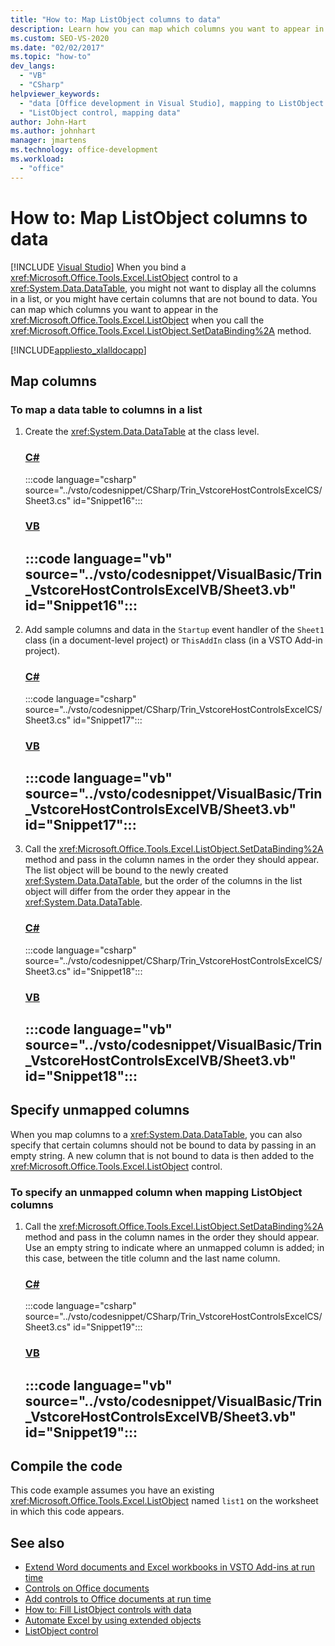 ```yaml
---
title: "How to: Map ListObject columns to data"
description: Learn how you can map which columns you want to appear in the ListObject when you call the SetDataBinding method.
ms.custom: SEO-VS-2020
ms.date: "02/02/2017"
ms.topic: "how-to"
dev_langs:
  - "VB"
  - "CSharp"
helpviewer_keywords:
  - "data [Office development in Visual Studio], mapping to ListObject column"
  - "ListObject control, mapping data"
author: John-Hart
ms.author: johnhart
manager: jmartens
ms.technology: office-development
ms.workload:
  - "office"
---
```

# How to: Map ListObject columns to data

 [!INCLUDE [Visual Studio](~/includes/applies-to-version/vs-windows-only.md)]
  When you bind a <xref:Microsoft.Office.Tools.Excel.ListObject> control to a <xref:System.Data.DataTable>, you might not want to display all the columns in a list, or you might have certain columns that are not bound to data. You can map which columns you want to appear in the <xref:Microsoft.Office.Tools.Excel.ListObject> when you call the <xref:Microsoft.Office.Tools.Excel.ListObject.SetDataBinding%2A> method.

 [!INCLUDE[appliesto_xlalldocapp](../vsto/includes/appliesto-xlalldocapp-md.md)]

## Map columns

### To map a data table to columns in a list

1. Create the <xref:System.Data.DataTable> at the class level.

     ### [C#](#tab/csharp)
     :::code language="csharp" source="../vsto/codesnippet/CSharp/Trin_VstcoreHostControlsExcelCS/Sheet3.cs" id="Snippet16":::

     ### [VB](#tab/vb)
     :::code language="vb" source="../vsto/codesnippet/VisualBasic/Trin_VstcoreHostControlsExcelVB/Sheet3.vb" id="Snippet16":::
     ---

2. Add sample columns and data in the `Startup` event handler of the `Sheet1` class (in a document-level project) or `ThisAddIn` class (in a VSTO Add-in project).

     ### [C#](#tab/csharp)
     :::code language="csharp" source="../vsto/codesnippet/CSharp/Trin_VstcoreHostControlsExcelCS/Sheet3.cs" id="Snippet17":::

     ### [VB](#tab/vb)
     :::code language="vb" source="../vsto/codesnippet/VisualBasic/Trin_VstcoreHostControlsExcelVB/Sheet3.vb" id="Snippet17":::
     ---

3. Call the <xref:Microsoft.Office.Tools.Excel.ListObject.SetDataBinding%2A> method and pass in the column names in the order they should appear. The list object will be bound to the newly created <xref:System.Data.DataTable>, but the order of the columns in the list object will differ from the order they appear in the <xref:System.Data.DataTable>.

     ### [C#](#tab/csharp)
     :::code language="csharp" source="../vsto/codesnippet/CSharp/Trin_VstcoreHostControlsExcelCS/Sheet3.cs" id="Snippet18":::

     ### [VB](#tab/vb)
     :::code language="vb" source="../vsto/codesnippet/VisualBasic/Trin_VstcoreHostControlsExcelVB/Sheet3.vb" id="Snippet18":::
     ---

## Specify unmapped columns
 When you map columns to a <xref:System.Data.DataTable>, you can also specify that certain columns should not be bound to data by passing in an empty string. A new column that is not bound to data is then added to the <xref:Microsoft.Office.Tools.Excel.ListObject> control.

### To specify an unmapped column when mapping ListObject columns

1. Call the <xref:Microsoft.Office.Tools.Excel.ListObject.SetDataBinding%2A> method and pass in the column names in the order they should appear. Use an empty string to indicate where an unmapped column is added; in this case, between the title column and the last name column.

     ### [C#](#tab/csharp)
     :::code language="csharp" source="../vsto/codesnippet/CSharp/Trin_VstcoreHostControlsExcelCS/Sheet3.cs" id="Snippet19":::

     ### [VB](#tab/vb)
     :::code language="vb" source="../vsto/codesnippet/VisualBasic/Trin_VstcoreHostControlsExcelVB/Sheet3.vb" id="Snippet19":::
     ---

## Compile the code
 This code example assumes you have an existing <xref:Microsoft.Office.Tools.Excel.ListObject> named `list1` on the worksheet in which this code appears.

## See also
- [Extend Word documents and Excel workbooks in VSTO Add-ins at run time](../vsto/extending-word-documents-and-excel-workbooks-in-vsto-add-ins-at-run-time.md)
- [Controls on Office documents](../vsto/controls-on-office-documents.md)
- [Add controls to Office documents at run time](../vsto/adding-controls-to-office-documents-at-run-time.md)
- [How to: Fill ListObject controls with data](../vsto/how-to-fill-listobject-controls-with-data.md)
- [Automate Excel by using extended objects](../vsto/automating-excel-by-using-extended-objects.md)
- [ListObject control](../vsto/listobject-control.md)
